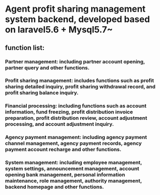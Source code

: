 # Agent profit sharing management system backend, developed based on laravel5.6 + Mysql5.7~
## function list:
### Partner management: including partner account opening, partner query and other functions.
### Profit sharing management: includes functions such as profit sharing detailed inquiry, profit sharing withdrawal record, and profit sharing balance inquiry.
### Financial processing: including functions such as account information, fund freezing, profit distribution invoice preparation, profit distribution review, account adjustment processing, and account adjustment inquiry.
### Agency payment management: including agency payment channel management, agency payment records, agency payment account recharge and other functions.
### System management: including employee management, system settings, announcement management, account opening bank management, personal information maintenance, role management, authority management, backend homepage and other functions.
